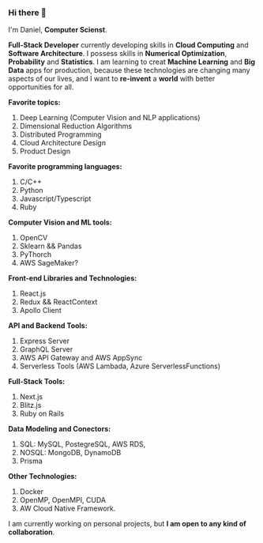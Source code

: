 ### Hi there 👋

I'm Daniel, **Computer Scienst**.

**Full-Stack Developer** currently developing skills in **Cloud Computing** and **Software Architecture**. I possess skills in **Numerical Optimization**, **Probability** and **Statistics**. I am learning to creat **Machine Learning** and **Big Data** apps for production, because these technologies are changing many aspects of our lives, and I want to  **re-invent** a **world** with better opportunities for all.

**Favorite topics:**
1. Deep Learning (Computer Vision and NLP applications)
2. Dimensional Reduction Algorithms
4. Distributed Programming
5. Cloud Architecture Design
6. Product Design

**Favorite programming languages:**
1. C/C++
2. Python
4. Javascript/Typescript
5. Ruby

**Computer Vision and ML tools:**
1. OpenCV
2. Sklearn && Pandas
3. PyThorch
4. AWS SageMaker?

**Front-end Libraries and Technologies:**
1. React.js
2. Redux && ReactContext
3. Apollo Client

**API and Backend Tools:**
1. Express Server
2. GraphQL Server
3. AWS API Gateway and AWS AppSync
4. Serverless Tools (AWS Lambada, Azure ServerlessFunctions)

**Full-Stack Tools:**
1. Next.js
2. Blitz.js
3. Ruby on Rails

**Data Modeling and Conectors:**
1. SQL: MySQL, PostegreSQL, AWS RDS,
2. NOSQL: MongoDB, DynamoDB
3. Prisma

**Other Technologies:**
1. Docker
2. OpenMP, OpenMPI, CUDA
3. AW Cloud Native Framework.

I am currently working on personal projects, but **I am open to any kind of collaboration**.
